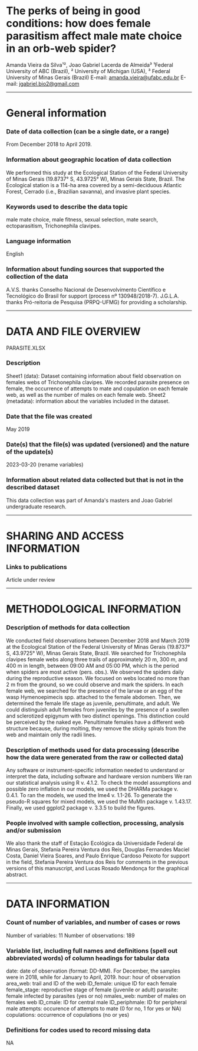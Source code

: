 # The perks of being in good conditions: how does female parasitism affect male mate choice in an orb-web spider?
Amanda Vieira da Silva¹², Joao Gabriel Lacerda de Almeida³
¹Federal University of ABC (Brazil), ² University of Michigan (USA), ³ Federal University of Minas Gerais (Brazil)
E-mail: amanda.vieira@ufabc.edu.br
E-mail: jgabriel.bio2@gmail.com

----------------------------------------------------------------------------------------------
# General information

### Date of data collection (can be a single date, or a range)
From December 2018 to April 2019.

### Information about geographic location of data collection
We performed this study at the Ecological Station of the Federal University of Minas Gerais (19.8737° S, 43.9725° W), Minas Gerais State, Brazil. The Ecological station is a 114-ha area covered by a semi-deciduous Atlantic Forest, Cerrado (i.e., Brazilian savanna), and invasive plant species.

### Keywords used to describe the data topic
male mate choice, male fitness, sexual selection, mate search, ectoparasitism, Trichonephila clavipes.

### Language information
English

### Information about funding sources that supported the collection of the data
A.V.S. thanks Conselho Nacional de Desenvolvimento Científico e Tecnológico do Brasil for support (process nº 130948/2018-7).
J.G.L.A. thanks Pró-reitoria de Pesquisa (PRPQ-UFMG) for providing a scholarship.

----------------------------------------------------------------------------------------------
# DATA AND FILE OVERVIEW

PARASITE.XLSX

### Description
Sheet1 (data): Dataset containing information about field observation on females webs of Trichonephila clavipes. We recorded parasite presence on female, the occurrence of attempts to mate and copulation on each female web, as well as the number of males on each female web.
Sheet2 (metadata): information about the variables included in the dataset.

### Date that the file was created
May 2019

### Date(s) that the file(s) was updated (versioned) and the nature of the update(s)
2023-03-20 (rename variables)

### Information about related data collected but that is not in the described dataset
This data collection was part of Amanda's masters and Joao Gabriel undergraduate research.

----------------------------------------------------------------------------------------------
# SHARING AND ACCESS INFORMATION

### Links to publications
Article under review

----------------------------------------------------------------------------------------------
# METHODOLOGICAL INFORMATION

### Description of methods for data collection
We conducted field observations between December 2018 and March 2019 at the Ecological Station of the Federal University of Minas Gerais (19.8737° S, 43.9725° W), Minas Gerais State, Brazil. We searched for Trichonephila clavipes female webs along three trails of approximately 20 m, 300 m, and 400 m in length, between 09:00 AM and 05:00 PM, which is the period when spiders are most active (pers. obs.). We observed the spiders daily during the reproductive season.  We focused on webs located no more than 2 m from the ground, so we could observe and mark the spiders. In each female web, we searched for the presence of the larvae or an egg of the wasp Hymenoepimecis spp. attached to the female abdomen. Then, we determined the female life stage as juvenile, penultimate, and adult. We could distinguish adult females from juveniles by the presence of a swollen and sclerotized epigynum with two distinct openings. This distinction could be perceived by the naked eye. Penultimate females have a different web structure because, during molting, they remove the sticky spirals from the web and maintain only the radii lines.


### Description of methods used for data processing (describe how the data were generated from the raw or collected data)
Any software or instrument-specific information needed to understand or interpret the data, including software and hardware version numbers
We ran our statistical analysis using R v. 4.1.2. To check the model assumptions and possible zero inflation in our models, we used the DHARMa package v. 0.4.1. To ran the models, we used the lme4 v. 1.1-26. To generate the pseudo-R squares for mixed models, we used the MuMIn package v. 1.43.17. Finally, we used ggplot2 package v. 3.3.5 to build the figures.

### People involved with sample collection, processing, analysis and/or submission
We also thank the staff of Estação Ecológica da Universidade Federal de Minas Gerais, Stefania Pereira Ventura dos Reis, Douglas Fernandes Maciel Costa, Daniel Vieira Soares, and Paulo Enrique Cardoso Peixoto for support in the field, Stefania Pereira Ventura dos Reis for comments in the previous versions of this manuscript, and Lucas Rosado Mendonça for the graphical abstract.

----------------------------------------------------------------------------------------------
# DATA INFORMATION

### Count of number of variables, and number of cases or rows
Number of variables: 11
Number of observations: 189

### Variable list, including full names and definitions (spell out abbreviated words) of column headings for tabular data
date: date of observation (format: DD-MM). For December, the samples were in 2018, while for January to April, 2019.
hour: hour of observation
area_web: trail and ID of the web
ID_female: unique ID for each female
female_stage: reproductive stage of female (juvenile or adult)
parasite: female infected by parasites (yes or no)
nmales_web: number of males on females web
ID_cmale: ID for central male
ID_periphmale: ID for peripheral male
attempts: occurence of attempts to mate (0 for no, 1 for yes or NA)
copulations: occurrence of copulations (no or yes)

### Definitions for codes used to record missing data
NA
